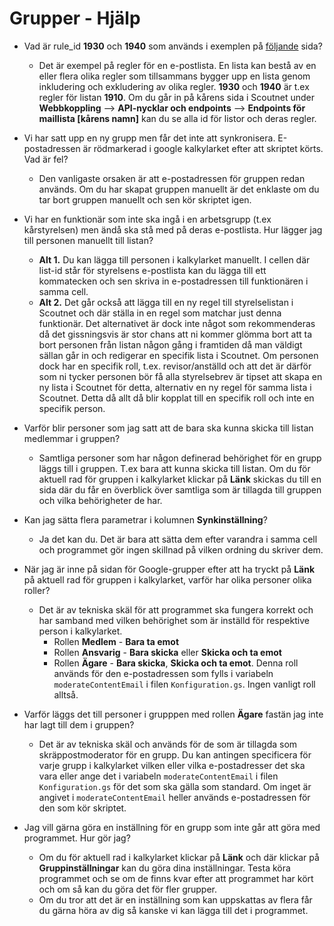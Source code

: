 # Grupper - Hjälp
* Vad är rule_id **1930** och **1940** som används i exemplen på [följande](./../Grupper-Hur-gör-jag-för-att) sida?
  - Det är exempel på regler för en e-postlista. En lista kan bestå av en eller flera olika regler som tillsammans bygger upp en lista genom inkludering och exkludering av olika regler. **1930** och **1940** är t.ex regler för listan **1910**. Om du går in på kårens sida i Scoutnet under **Webbkoppling** --> **API-nycklar och endpoints** --> **Endpoints för maillista [kårens namn]** kan du se alla id för listor och deras regler.

* Vi har satt upp en ny grupp men får det inte att synkronisera. E-postadressen är rödmarkerad
i google kalkylarket efter att skriptet körts. Vad är fel?
  - Den vanligaste orsaken är att e-postadressen för gruppen redan används. Om du har skapat
gruppen manuellt är det enklaste om du tar bort gruppen manuellt och sen kör skriptet igen.

* Vi har en funktionär som inte ska ingå i en arbetsgrupp (t.ex kårstyrelsen) men ändå ska stå
med på deras e-postlista. Hur lägger jag till personen manuellt till listan?
  - **Alt 1.** Du kan lägga till personen i kalkylarket manuellt. I cellen där list-id står för styrelsens e-postlista kan du lägga till ett kommatecken och sen skriva in e-postadressen
  till funktionären i samma cell.
  - **Alt 2.** Det går också att lägga till en ny regel till styrelselistan i Scoutnet och där
  ställa in en regel som matchar just denna funktionär. Det alternativet är dock inte något
  som rekommenderas då det gissningsvis är stor chans att ni kommer glömma bort att ta bort
  personen från listan någon gång i framtiden då man väldigt sällan går in och redigerar en
  specifik lista i Scoutnet. Om personen dock har en specifik roll, t.ex. revisor/anställd och
  att det är därför som ni tycker personen bör få alla styrelsebrev är tipset att skapa en ny
  lista i Scoutnet för detta, alternativ en ny regel för samma lista i Scoutnet. Detta då allt
  då blir kopplat till en specifik roll och inte en specifik person.

* Varför blir personer som jag satt att de bara ska kunna skicka till listan medlemmar i gruppen?
  - Samtliga personer som har någon definerad behörighet för en grupp läggs till i gruppen. T.ex bara att kunna skicka till listan. Om du för aktuell rad för gruppen i kalkylarket klickar på **Länk** skickas du till en sida där du får en överblick över samtliga som är tillagda till gruppen och vilka behörigheter de har.

* Kan jag sätta flera parametrar i kolumnen **Synkinställning**?
  - Ja det kan du. Det är bara att sätta dem efter varandra i samma cell och programmet gör ingen skillnad på vilken ordning du skriver dem.

* När jag är inne på sidan för Google-grupper efter att ha tryckt på **Länk** på aktuell rad för gruppen i kalkylarket, varför har olika personer olika roller?
  - Det är av tekniska skäl för att programmet ska fungera korrekt och har samband med vilken behörighet som är inställd för respektive person i kalkylarket.
    - Rollen **Medlem** - **Bara ta emot**
    - Rollen **Ansvarig** - **Bara skicka** eller **Skicka och ta emot**
    - Rollen **Ägare** - **Bara skicka**, **Skicka och ta emot**. Denna roll används för den e-postadressen som fylls i variabeln `moderateContentEmail` i filen `Konfiguration.gs`. Ingen vanligt roll alltså.

* Varför läggs det till personer i grupppen med rollen **Ägare** fastän jag inte har lagt till dem i gruppen?
  - Det är av tekniska skäl och används för de som är tillagda som skräppostmoderator för en grupp. Du kan antingen specificera för varje grupp i kalkylarket vilken eller vilka e-postadresser det ska vara eller ange det i variabeln `moderateContentEmail` i filen `Konfiguration.gs` för det som ska gälla som standard. Om inget är angivet i `moderateContentEmail` heller används e-postadressen för den som kör skriptet.

* Jag vill gärna göra en inställning för en grupp som inte går att göra med programmet. Hur gör jag?
  - Om du för aktuell rad i kalkylarket klickar på **Länk** och där klickar på **Gruppinställningar** kan du göra dina inställningar. Testa köra programmet och se om de finns kvar efter att programmet har kört och om så kan du göra det för fler grupper.
  - Om du tror att det är en inställning som kan uppskattas av flera får du gärna höra av dig så kanske vi kan lägga till det i programmet. 